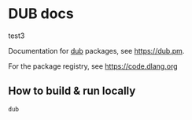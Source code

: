 DUB docs
========

test3

Documentation for [dub](https://github.com/dlang/dub/) packages, see <https://dub.pm>.

For the package registry, see https://code.dlang.org

How to build & run locally
--------------------------

```
dub
```
